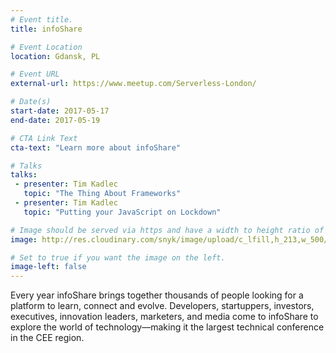 ```yaml
---
# Event title.
title: infoShare

# Event Location
location: Gdansk, PL

# Event URL
external-url: https://www.meetup.com/Serverless-London/

# Date(s)
start-date: 2017-05-17
end-date: 2017-05-19

# CTA Link Text
cta-text: "Learn more about infoShare"

# Talks
talks:
 - presenter: Tim Kadlec
   topic: "The Thing About Frameworks"
 - presenter: Tim Kadlec
   topic: "Putting your JavaScript on Lockdown"

# Image should be served via https and have a width to height ratio of ~2.34
image: http://res.cloudinary.com/snyk/image/upload/c_lfill,h_213,w_500/v1491879129/infoshare.jpg

# Set to true if you want the image on the left.
image-left: false
---
```


Every year infoShare brings together thousands of people looking for a platform to learn, connect and evolve. Developers, startuppers, investors, executives, innovation leaders, marketers, and media come to infoShare to explore the world of technology—making it the largest technical conference in the CEE region.
